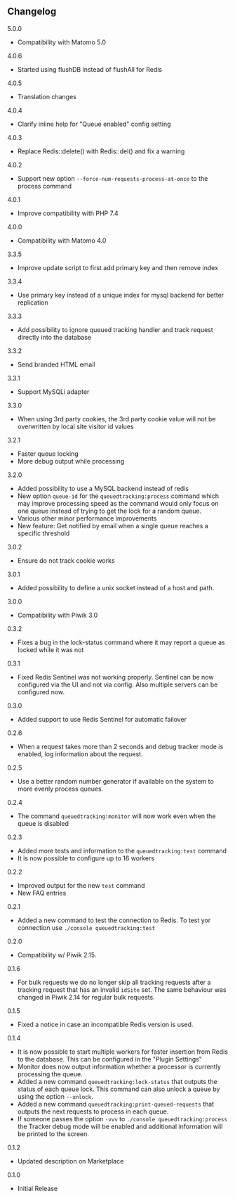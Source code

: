 ## Changelog

5.0.0
- Compatibility with Matomo 5.0
 
4.0.6
- Started using flushDB instead of flushAll for Redis

4.0.5
- Translation changes

4.0.4
- Clarify inline help for "Queue enabled" config setting

4.0.3
- Replace Redis::delete() with Redis::del() and fix a warning

4.0.2
- Support new option `--force-num-requests-process-at-once` to the process command

4.0.1
- Improve compatibility with PHP 7.4

4.0.0
- Compatibility with Matomo 4.0

3.3.5
- Improve update script to first add primary key and then remove index

3.3.4
- Use primary key instead of a unique index for mysql backend for better replication

3.3.3
- Add possibility to ignore queued tracking handler and track request directly into the database

3.3.2
- Send branded HTML email

3.3.1
- Support MySQLi adapter

3.3.0 
- When using 3rd party cookies, the 3rd party cookie value will not be overwritten by local site visitor id values
 
3.2.1
- Faster queue locking
- More debug output while processing

3.2.0
- Added possibility to use a MySQL backend instead of redis
- New option `queue-id` for the `queuedtracking:process` command which may improve processing speed as the command would only focus on one queue instead of trying to get the lock for a random queue.
- Various other minor performance improvements
- New feature: Get notified by email when a single queue reaches a specific threshold

3.0.2

- Ensure do not track cookie works

3.0.1

- Added possibility to define a unix socket instead of a host and path.

3.0.0

- Compatibility with Piwik 3.0

0.3.2

- Fixes a bug in the lock-status command where it may report a queue as locked while it was not

0.3.1

- Fixed Redis Sentinel was not working properly. Sentinel can be now configured via the UI and not via config. Also
  multiple servers can be configured now.

0.3.0

- Added support to use Redis Sentinel for automatic failover

0.2.6

- When a request takes more than 2 seconds and debug tracker mode is enabled, log information about the request.

0.2.5

- Use a better random number generator if available on the system to more evenly process queues.

0.2.4

- The command `queuedtracking:monitor` will now work even when the queue is disabled

0.2.3

- Added more tests and information to the `queuedtracking:test` command
- It is now possible to configure up to 16 workers

0.2.2

- Improved output for the new `test` command
- New FAQ entries

0.2.1

- Added a new command to test the connection to Redis. To test yor connection use `./console queuedtracking:test`

0.2.0

- Compatibility w/ Piwik 2.15.

0.1.6
 
- For bulk requests we do no longer skip all tracking requests after a tracking request that has an invalid `idSite` set. The same behaviour was changed in Piwik 2.14 for regular bulk requests.

0.1.5

- Fixed a notice in case an incompatible Redis version is used.

0.1.4

- It is now possible to start multiple workers for faster insertion from Redis to the database. This can be configured in the "Plugin Settings"
- Monitor does now output information whether a processor is currently processing the queue.
- Added a new command `queuedtracking:lock-status` that outputs the status of each queue lock. This command can also unlock a queue by using the option `--unlock`.
- Added a new command `queuedtracking:print-queued-requests` that outputs the next requests to process in each queue.
- If someone passes the option `-vvv` to `./console queuedtracking:process` the Tracker debug mode will be enabled and additional information will be printed to the screen.

0.1.2

- Updated description on Marketplace

0.1.0

- Initial Release
